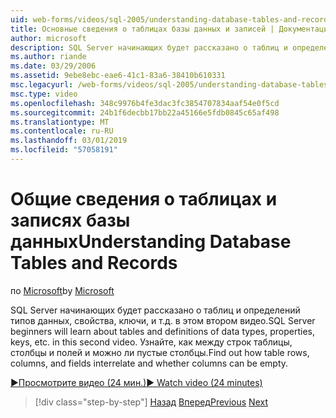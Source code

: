 ```yaml
---
uid: web-forms/videos/sql-2005/understanding-database-tables-and-records
title: Основные сведения о таблицах базы данных и записей | Документация Майкрософт
author: microsoft
description: SQL Server начинающих будет рассказано о таблиц и определений типов данных, свойства, ключи, и т.д. в этом втором видео. Узнайте, как строки таблицы, столбцы,...
ms.author: riande
ms.date: 03/29/2006
ms.assetid: 9ebe8ebc-eae6-41c1-83a6-38410b610331
msc.legacyurl: /web-forms/videos/sql-2005/understanding-database-tables-and-records
msc.type: video
ms.openlocfilehash: 348c9976b4fe3dac3fc3854707834aaf54e0f5cd
ms.sourcegitcommit: 24b1f6decbb17bb22a45166e5fdb0845c65af498
ms.translationtype: MT
ms.contentlocale: ru-RU
ms.lasthandoff: 03/01/2019
ms.locfileid: "57058191"
---
```

<a name="understanding-database-tables-and-records"></a><span data-ttu-id="ac489-104">Общие сведения о таблицах и записях базы данных</span><span class="sxs-lookup"><span data-stu-id="ac489-104">Understanding Database Tables and Records</span></span>
====================
<span data-ttu-id="ac489-105">по [Microsoft](https://github.com/microsoft)</span><span class="sxs-lookup"><span data-stu-id="ac489-105">by [Microsoft](https://github.com/microsoft)</span></span>

<span data-ttu-id="ac489-106">SQL Server начинающих будет рассказано о таблиц и определений типов данных, свойства, ключи, и т.д. в этом втором видео.</span><span class="sxs-lookup"><span data-stu-id="ac489-106">SQL Server beginners will learn about tables and definitions of data types, properties, keys, etc. in this second video.</span></span> <span data-ttu-id="ac489-107">Узнайте, как между строк таблицы, столбцы и полей и можно ли пустые столбцы.</span><span class="sxs-lookup"><span data-stu-id="ac489-107">Find out how table rows, columns, and fields interrelate and whether columns can be empty.</span></span>

[<span data-ttu-id="ac489-108">&#9654;Просмотрите видео (24 мин.)</span><span class="sxs-lookup"><span data-stu-id="ac489-108">&#9654; Watch video (24 minutes)</span></span>](https://channel9.msdn.com/Blogs/ASP-NET-Site-Videos/understanding-database-tables-and-records)

> [!div class="step-by-step"]
> <span data-ttu-id="ac489-109">[Назад](what-is-a-database.md)
> [Вперед](more-about-column-data-types-and-other-properties.md)</span><span class="sxs-lookup"><span data-stu-id="ac489-109">[Previous](what-is-a-database.md)
[Next](more-about-column-data-types-and-other-properties.md)</span></span>
